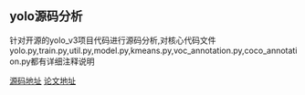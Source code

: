 ## yolo源码分析
   
针对开源的yolo_v3项目代码进行源码分析,对核心代码文件yolo.py,train.py,util.py,model.py,kmeans.py,voc_annotation.py,coco_annotation.py都有详细注释说明
  


[源码地址](https://github.com/qqwweee/keras-yolo3)
[论文地址](https://arxiv.org/abs/1804.02767)